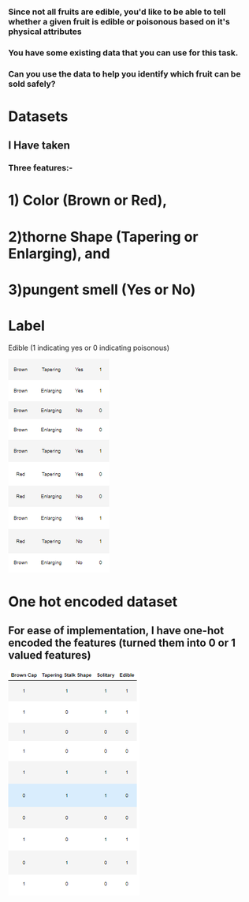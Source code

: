 

 ### Since not all fruits are edible, you'd like to be able to tell whether a given fruit is edible or poisonous based on it's physical attributes
### You have some existing data that you can use for this task.
### Can you use the data to help you identify which fruit can be sold safely?

# Datasets
## I Have taken 
### Three features:-
# 1) Color (Brown or Red),

# 2)thorne Shape (Tapering  or Enlarging), and

# 3)pungent smell (Yes or No)

# Label
Edible (1 indicating yes or 0 indicating poisonous)

![Alt Text](https://github.com/devatroneoptimus/fruit/blob/main/Screenshot%202023-09-02%20170702.png?raw=true)
# One hot encoded dataset
## For ease of implementation, I have one-hot encoded the features (turned them into 0 or 1 valued features)

![Alt Text](https://github.com/devatroneoptimus/fruit/blob/main/Screenshot%202023-09-02%20173836.png?raw=true)

